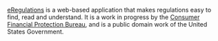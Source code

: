 [eRegulations](http://www.consumerfinance.gov/eregulations) is a web-based application that makes regulations easy to find, read and understand. It is a work in progress by the [Consumer Financial Protection Bureau](http://consumerfinance.gov/), and is a public domain work of the United States Government.

